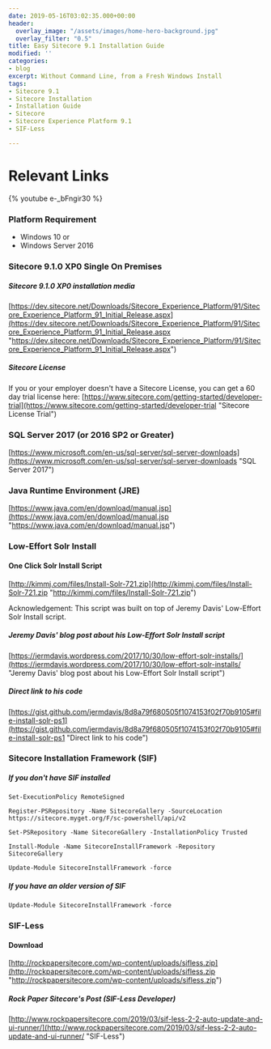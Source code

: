 ```yaml
---
date: 2019-05-16T03:02:35.000+00:00
header:
  overlay_image: "/assets/images/home-hero-background.jpg"
  overlay_filter: "0.5"
title: Easy Sitecore 9.1 Installation Guide
modified: ''
categories:
- blog
excerpt: Without Command Line, from a Fresh Windows Install
tags:
- Sitecore 9.1
- Sitecore Installation
- Installation Guide
- Sitecore
- Sitecore Experience Platform 9.1
- SIF-Less

---
```

# Relevant Links

{% youtube e-_bFngir30 %}

### Platform Requirement

* Windows 10 or
* Windows Server 2016

### Sitecore 9.1.0 XP0 Single On Premises

##### Sitecore 9.1.0 XP0 installation media

[https://dev.sitecore.net/Downloads/Sitecore_Experience_Platform/91/Sitecore_Experience_Platform_91_Initial_Release.aspx](https://dev.sitecore.net/Downloads/Sitecore_Experience_Platform/91/Sitecore_Experience_Platform_91_Initial_Release.aspx "https://dev.sitecore.net/Downloads/Sitecore_Experience_Platform/91/Sitecore_Experience_Platform_91_Initial_Release.aspx")

##### Sitecore License

If you or your employer doesn't have a Sitecore License, you can get a 60 day trial license here: [https://www.sitecore.com/getting-started/developer-trial](https://www.sitecore.com/getting-started/developer-trial "Sitecore License Trial")

### SQL Server 2017 (or 2016 SP2 or Greater)

[https://www.microsoft.com/en-us/sql-server/sql-server-downloads](https://www.microsoft.com/en-us/sql-server/sql-server-downloads "SQL Server 2017")

### Java Runtime Environment (JRE)

[https://www.java.com/en/download/manual.jsp](https://www.java.com/en/download/manual.jsp "https://www.java.com/en/download/manual.jsp")

### Low-Effort Solr Install

#### One Click Solr Install Script

[http://kimmj.com/files/Install-Solr-721.zip](http://kimmj.com/files/Install-Solr-721.zip "http://kimmj.com/files/Install-Solr-721.zip")

Acknowledgement: This script was built on top of Jeremy Davis' Low-Effort Solr Install script.

##### Jeremy Davis' blog post about his Low-Effort Solr Install script

[https://jermdavis.wordpress.com/2017/10/30/low-effort-solr-installs/](https://jermdavis.wordpress.com/2017/10/30/low-effort-solr-installs/ "Jeremy Davis' blog post about his Low-Effort Solr Install script")

##### Direct link to his code

[https://gist.github.com/jermdavis/8d8a79f680505f1074153f02f70b9105#file-install-solr-ps1](https://gist.github.com/jermdavis/8d8a79f680505f1074153f02f70b9105#file-install-solr-ps1 "Direct link to his code")

### Sitecore Installation Framework (SIF)

##### If you don't have SIF installed

    Set-ExecutionPolicy RemoteSigned
    
    Register-PSRepository -Name SitecoreGallery -SourceLocation https://sitecore.myget.org/F/sc-powershell/api/v2
    
    Set-PSRepository -Name SitecoreGallery -InstallationPolicy Trusted
    
    Install-Module -Name SitecoreInstallFramework -Repository SitecoreGallery
    
    Update-Module SitecoreInstallFramework -force

##### If you have an older version of SIF

    Update-Module SitecoreInstallFramework -force

### SIF-Less

#### Download

[http://rockpapersitecore.com/wp-content/uploads/sifless.zip](http://rockpapersitecore.com/wp-content/uploads/sifless.zip "http://rockpapersitecore.com/wp-content/uploads/sifless.zip")

##### Rock Paper Sitecore's Post (SIF-Less Developer)

[http://www.rockpapersitecore.com/2019/03/sif-less-2-2-auto-update-and-ui-runner/](http://www.rockpapersitecore.com/2019/03/sif-less-2-2-auto-update-and-ui-runner/ "SIF-Less")